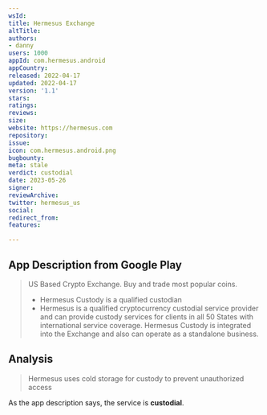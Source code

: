 ```yaml
---
wsId: 
title: Hermesus Exchange
altTitle: 
authors:
- danny 
users: 1000
appId: com.hermesus.android
appCountry: 
released: 2022-04-17
updated: 2022-04-17
version: '1.1'
stars: 
ratings: 
reviews: 
size: 
website: https://hermesus.com
repository: 
issue: 
icon: com.hermesus.android.png
bugbounty: 
meta: stale
verdict: custodial
date: 2023-05-26
signer: 
reviewArchive: 
twitter: hermesus_us
social: 
redirect_from: 
features: 

---
```


## App Description from Google Play 

> US Based Crypto Exchange. Buy and trade most popular coins.
> - Hermesus Custody is a qualified custodian
> - Hermesus is a qualified cryptocurrency custodial service provider and can provide custody services for clients in all 50 States with international service coverage. Hermesus Custody is integrated into the Exchange and also can operate as a standalone business.

## Analysis 

> Hermesus uses cold storage for custody to prevent unauthorized access

As the app description says, the service is **custodial**.

